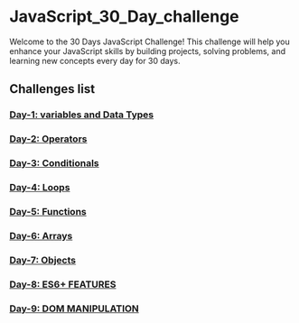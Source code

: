 # JavaScript_30_Day_challenge

Welcome to the 30 Days JavaScript Challenge! This challenge will help you enhance your JavaScript skills by building projects, solving problems, and learning new concepts every day for 30 days.

## Challenges list 

### [Day-1: variables and Data Types](https://github.com/SURENDRA-BABU-VUNNAM/JavaScript-30-Day-challenge/tree/main/Day_1_variables_and_data_types)

### [Day-2: Operators](https://github.com/SURENDRA-BABU-VUNNAM/JavaScript-30-Day-challenge/tree/main/Day_2_operators)

### [Day-3: Conditionals](https://github.com/SURENDRA-BABU-VUNNAM/JavaScript-30-Day-challenge/tree/main/Day_3_conditionals)

### [Day-4: Loops](https://github.com/SURENDRA-BABU-VUNNAM/JavaScript-30-Day-challenge/tree/main/Day_4_loops)

### [Day-5: Functions](https://github.com/SURENDRA-BABU-VUNNAM/JavaScript-30-Day-challenge/tree/main/Day_5_functions)

### [Day-6: Arrays](https://github.com/SURENDRA-BABU-VUNNAM/JavaScript-30-Day-challenge/tree/main/Day_6_arrays)

### [Day-7: Objects](https://github.com/SURENDRA-BABU-VUNNAM/JavaScript-30-Day-challenge/tree/main/Day_7_objects) 

### [Day-8: ES6+ FEATURES](https://github.com/SURENDRA-BABU-VUNNAM/JavaScript-30-Day-challenge/tree/main/Day_8_ES6P_features) 

### [Day-9: DOM MANIPULATION](https://github.com/SURENDRA-BABU-VUNNAM/JavaScript-30-Day-challenge/tree/main/Day_9_dom_manipulation) 
